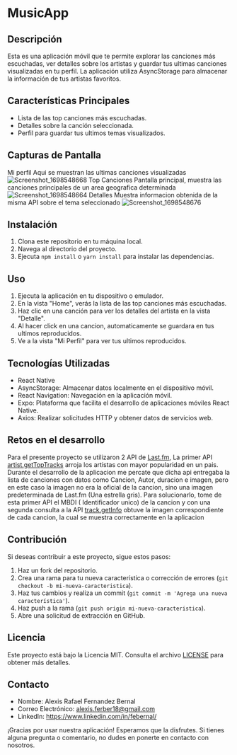 # MusicApp

## Descripción

Esta es una aplicación móvil que te permite explorar las canciones más escuchadas, ver detalles sobre los artistas y guardar tus ultimas canciones visualizadas en tu perfil. La aplicación utiliza AsyncStorage para almacenar la información de tus artistas favoritos.

## Características Principales

- Lista de las top canciones más escuchadas.
- Detalles sobre la canción seleccionada.
- Perfil para guardar tus ultimos temas visualizados.

## Capturas de Pantalla

Mi perfil
Aqui se muestran las ultimas canciones visualizadas
![Screenshot_1698548668](https://github.com/FebernalGober/MusicApp/assets/126432234/372425da-ec67-4195-8123-ae8d3546a4fc)
Top Canciones
Pantalla principal, muestra las canciones principales de un area geografica determinada
![Screenshot_1698548664](https://github.com/FebernalGober/MusicApp/assets/126432234/23dbe8bd-e942-4c55-9b00-d9c7d4aeede3)
Detalles
Muestra informacion obtenida de la misma API sobre el tema seleccionado
![Screenshot_1698548676](https://github.com/FebernalGober/MusicApp/assets/126432234/a2cb16f4-1a85-4539-9f70-c625e8cbee28)




## Instalación

1. Clona este repositorio en tu máquina local.
2. Navega al directorio del proyecto.
3. Ejecuta `npm install` o `yarn install` para instalar las dependencias.

## Uso

1. Ejecuta la aplicación en tu dispositivo o emulador.
2. En la vista "Home", verás la lista de las top canciones más escuchadas.
3. Haz clic en una canción para ver los detalles del artista en la vista "Detalle".
4. Al hacer click en una cancion, automaticamente se guardara en tus ultimos reproducidos.
5. Ve a la vista "Mi Perfil" para ver tus ultimos reproducidos.

## Tecnologías Utilizadas

- React Native
- AsyncStorage: Almacenar datos localmente en el dispositivo móvil.
- React Navigation:  Navegación en la aplicación móvil.
- Expo: Plataforma que facilita el desarrollo de aplicaciones móviles React Native.
- Axios: Realizar solicitudes HTTP y obtener datos de servicios web.

## Retos en el desarrollo

Para el presente proyecto se utilizaron 2 API de [Last.fm](https://www.last.fm/es/api),
La primer API [artist.getTopTracks](https://www.last.fm/api/show/artist.getTopTracks) arroja los artistas con mayor popularidad en un pais.
Durante el desarrollo de la aplicacion me percate que dicha api entregaba la lista de canciones con datos como Cancion, Autor, duracion e imagen, pero en este caso la imagen no era la oficial de la cancion, sino una imagen predeterminada de Last.fm (Una estrella gris).
Para solucionarlo, tome de esta primer API el MBDI ( Identificador unico) de la cancion y con una segunda consulta a la API [track.getInfo](https://www.last.fm/api/show/track.getInfo) obtuve la imagen correspondiente de cada cancion, la cual se muestra correctamente en la aplicacion 

## Contribución

Si deseas contribuir a este proyecto, sigue estos pasos:

1. Haz un fork del repositorio.
2. Crea una rama para tu nueva característica o corrección de errores (`git checkout -b mi-nueva-caracteristica`).
3. Haz tus cambios y realiza un commit (`git commit -m 'Agrega una nueva característica'`).
4. Haz push a la rama (`git push origin mi-nueva-caracteristica`).
5. Abre una solicitud de extracción en GitHub.

## Licencia

Este proyecto está bajo la Licencia MIT. Consulta el archivo [LICENSE](LICENSE) para obtener más detalles.

## Contacto

- Nombre: Alexis Rafael Fernandez Bernal
- Correo Electrónico: alexis.ferber18@gmail.com
- LinkedIn: https://www.linkedin.com/in/febernal/

¡Gracias por usar nuestra aplicación! Esperamos que la disfrutes. Si tienes alguna pregunta o comentario, no dudes en ponerte en contacto con nosotros.
